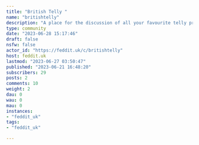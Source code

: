 ```yaml
---
title: "British Telly " 
name: "britishtelly"
description: "A place for the discussion of all your favourite telly programme.British TV shows on Feddit.uk:* [Monty Python](/c/montypython@feddit.uk)* [Peep Show](/c/peepshow@feddit.uk)* [Taskmaster](/c/taskmaster@feddit.uk)For other telly discussion see:* [ukdtt@fedia.io](/c/ukdtt@fedia.io) - UK Digital Terrestrial TV (Freeserve)* [television@kbin.social](/c/television@kbin.social)* [television@lemmy.world](/c/television@lemmy.world)* [television@lemmy.ml](/c/television@lemmy.ml)* [moviesandtv@lemmy.film](/c/moviesandtv@lemmy.film) - Movies and TV Shows* [old_tv@lemmy.ml](/c/old_tv@lemmy.ml) - Early Film and Television Rules:* Don't be a dick. "
type: community
date: "2023-06-28 15:17:46"
draft: false
nsfw: false
actor_id: "https://feddit.uk/c/britishtelly"
host: feddit.uk
lastmod: "2023-06-27 03:50:47"
published: "2023-06-21 16:48:20"
subscribers: 29
posts: 2
comments: 10
weight: 2
dau: 0
wau: 0
mau: 0
instances:
- "feddit_uk"
tags: 
- "feddit_uk"

---
```

